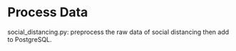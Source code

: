 # Process Data

social_distancing.py: preprocess the raw data of social distancing then add to PostgreSQL. 
